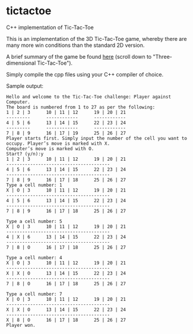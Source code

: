 # tictactoe
C++ implementation of Tic-Tac-Toe

This is an implementation of the 3D Tic-Tac-Toe game, whereby there are many more win conditions than the standard 2D version.

A brief summary of the game be found [here](http://pi.math.cornell.edu/~mec/2003-2004/graphtheory/tictactoe/howtoplayttt.html) (scroll down to "Three-dimensional Tic-Tac-Toe").

Simply compile the cpp files using your C++ compiler of choice. 

Sample output:
```
Hello and welcome to the Tic-Tac-Toe challenge: Player against Computer.
The board is numbered from 1 to 27 as per the following:
1 | 2 | 3      10 | 11 | 12      19 | 20 | 21
---------      ------------      ------------
4 | 5 | 6      13 | 14 | 15      22 | 23 | 24
---------      ------------      ------------
7 | 8 | 9      16 | 17 | 19      25 | 26 | 27
Player starts first. Simply input the number of the cell you want to occupy. Player’s move is marked with X. 
Computer’s move is marked with O.
Start? (y/n):y
1 | 2 | 3      10 | 11 | 12      19 | 20 | 21
---------------------------------------
4 | 5 | 6      13 | 14 | 15      22 | 23 | 24      
---------------------------------------
7 | 8 | 9      16 | 17 | 18      25 | 26 | 27      
Type a cell number: 1
X | O | 3      10 | 11 | 12      19 | 20 | 21
---------------------------------------
4 | 5 | 6      13 | 14 | 15      22 | 23 | 24      
---------------------------------------
7 | 8 | 9      16 | 17 | 18      25 | 26 | 27      

Type a cell number: 5
X | O | 3      10 | 11 | 12      19 | 20 | 21
---------------------------------------
4 | X | 6      13 | 14 | 15      22 | 23 | 24      
---------------------------------------
7 | 8 | O      16 | 17 | 18      25 | 26 | 27      

Type a cell number: 4
X | O | 3      10 | 11 | 12      19 | 20 | 21
---------------------------------------
X | X | O      13 | 14 | 15      22 | 23 | 24      
---------------------------------------
7 | 8 | O      16 | 17 | 18      25 | 26 | 27      

Type a cell number: 7
X | O | 3      10 | 11 | 12      19 | 20 | 21
---------------------------------------
X | X | O      13 | 14 | 15      22 | 23 | 24      
---------------------------------------
X | 8 | O      16 | 17 | 18      25 | 26 | 27      
Player won.
```
